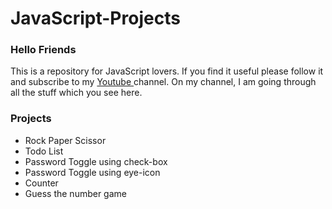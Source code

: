 # JavaScript-Projects
<h3>Hello Friends</h3> 
<p>This is a repository for JavaScript lovers. If you find it useful please follow it and subscribe to my <a href="https://www.youtube.com/channel/UCgWF-ljs8fXb8_BrGB2mGWw"> Youtube </a> channel. On my channel, I am going through all the stuff which you see here.</p>

<h3>Projects</h3> 
<ul>
  <li> Rock Paper Scissor </li>
  <li> Todo List </li>
  <li> Password Toggle using check-box </li>
  <li> Password Toggle using eye-icon </li>
  <li> Counter </li>
  <li> Guess the number game </li>
</ul>
